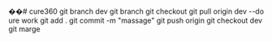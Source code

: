 ��#   c u r e 3 6 0 
 
git branch dev
git branch <name>
git checkout <name>
git pull origin dev
--do ure work
git add .
git commit -m "massage"
git push origin <name>
git checkout dev
git marge <name>
